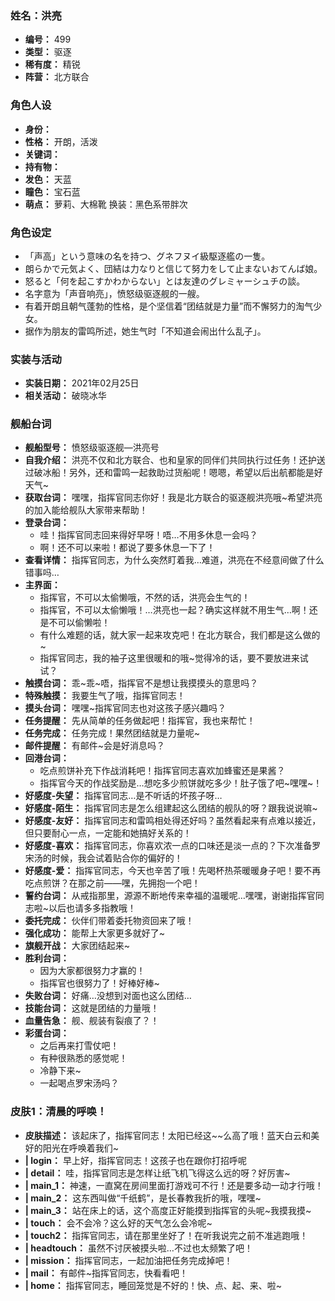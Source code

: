 ### 姓名：洪亮
* **编号：** 499
* **类型：** 驱逐
* **稀有度：** 精锐
* **阵营：** 北方联合


### 角色人设
* **身份：** 
* **性格：** 开朗，活泼
* **关键词：** 
* **持有物：** 
* **发色：** 天蓝
* **瞳色：** 宝石蓝
* **萌点：** 萝莉、大棉靴
换装：黑色系带胖次


### 角色设定
* 「声高」という意味の名を持つ、グネフヌイ級駆逐艦の一隻。
* 朗らかで元気よく、団結は力なりと信じて努力をして止まないおてんば娘。
* 怒ると「何を起こすかわからない」とは友達のグレミャーシュチの談。
* 名字意为「声音响亮」，愤怒级驱逐舰的一艘。
* 有着开朗且朝气蓬勃的性格，是个坚信着“团结就是力量”而不懈努力的淘气少女。
* 据作为朋友的雷鸣所述，她生气时「不知道会闹出什么乱子」。


### 实装与活动
* **实装日期：** 2021年02月25日
* **相关活动：** 破晓冰华


### 舰船台词
* **舰船型号：** 愤怒级驱逐舰—洪亮号
* **自我介绍：** 洪亮不仅和北方联合、也和皇家的同伴们共同执行过任务！还护送过破冰船！另外，还和雷鸣一起救助过货船呢！嗯嗯，希望以后出航都能是好天气~
* **获取台词：** 嘿嘿，指挥官同志你好！我是北方联合的驱逐舰洪亮哦~希望洪亮的加入能给舰队大家带来帮助！
* **登录台词：**
  * 哇！指挥官同志回来得好早呀！唔…不用多休息一会吗？
  * 啊！还不可以来啦！都说了要多休息一下了！
* **查看详情：** 指挥官同志，为什么突然盯着我…难道，洪亮在不经意间做了什么错事吗…
* **主界面：**
  * 指挥官，不可以太偷懒哦，不然的话，洪亮会生气的！
  * 指挥官，不可以太偷懒哦！…洪亮也一起？确实这样就不用生气…啊！还是不可以偷懒啦！
  * 有什么难题的话，就大家一起来攻克吧！在北方联合，我们都是这么做的~
  * 指挥官同志，我的袖子这里很暖和的哦~觉得冷的话，要不要放进来试试？
* **触摸台词：** 乖~乖~唔，指挥官不是想让我摸摸头的意思吗？
* **特殊触摸：** 我要生气了哦，指挥官同志！
* **摸头台词：** 嘿嘿~指挥官同志也对这孩子感兴趣吗？
* **任务提醒：** 先从简单的任务做起吧！指挥官，我也来帮忙！
* **任务完成：** 任务完成！果然团结就是力量呢~
* **邮件提醒：** 有邮件~会是好消息吗？
* **回港台词：**
  * 吃点煎饼补充下作战消耗吧！指挥官同志喜欢加蜂蜜还是果酱？
  * 指挥官今天的作战奖励是…想吃多少煎饼就吃多少！肚子饿了吧~嘿嘿~！
* **好感度-失望：** 指挥官同志…是不听话的坏孩子呀…
* **好感度-陌生：** 指挥官同志是怎么组建起这么团结的舰队的呀？跟我说说嘛~
* **好感度-友好：** 指挥官同志和雷鸣相处得还好吗？虽然看起来有点难以接近，但只要耐心一点，一定能和她搞好关系的！
* **好感度-喜欢：** 指挥官同志，你喜欢浓一点的口味还是淡一点的？下次准备罗宋汤的时候，我会试着贴合你的偏好的！
* **好感度-爱：** 指挥官同志，今天也辛苦了哦！先喝杯热茶暖暖身子吧！要不再吃点煎饼？在那之前——嘿，先拥抱一个吧！
* **誓约台词：** 从戒指那里，源源不断地传来幸福的温暖呢…嘿嘿，谢谢指挥官同志啦~以后也请多多指教哦！
* **委托完成：** 伙伴们带着委托物资回来了哦！
* **强化成功：** 能帮上大家更多就好了~
* **旗舰开战：** 大家团结起来~
* **胜利台词：**
  * 因为大家都很努力才赢的！
  * 指挥官也很努力了！好棒好棒~
* **失败台词：** 好痛…没想到对面也这么团结…
* **技能台词：** 这就是团结的力量哦！
* **血量告急：** 舰、舰装有裂痕了？！
* **彩蛋台词：**
  * 之后再来打雪仗吧！
  * 有种很熟悉的感觉呢！
  * 冷静下来~
  * 一起喝点罗宋汤吗？


### 皮肤1：清晨的呼唤！
* **皮肤描述：** 该起床了，指挥官同志！太阳已经这~~么高了哦！蓝天白云和美好的阳光在呼唤着我们~
* **| login：** 早上好，指挥官同志！这孩子也在跟你打招呼呢
* **| detail：** 哇，指挥官同志是怎样让纸飞机飞得这么远的呀？好厉害~
* **| main_1：** 神速，一直窝在房间里面打游戏可不行！还是要多动一动才行哦！
* **| main_2：** 这东西叫做“千纸鹤”，是长春教我折的哦，嘿嘿~
* **| main_3：** 站在床上的话，这个高度正好能摸到指挥官的头呢~我摸我摸~
* **| touch：** 会不会冷？这么好的天气怎么会冷呢~
* **| touch2：** 指挥官同志，请在那里坐好了！在听我说完之前不准逃跑哦！
* **| headtouch：** 虽然不讨厌被摸头啦…不过也太频繁了吧！
* **| mission：** 指挥官同志，一起加油把任务完成掉吧！
* **| mail：** 有邮件~指挥官同志，快看看吧！
* **| home：** 指挥官同志，睡回笼觉是不好的！快、点、起、来、啦~
